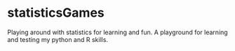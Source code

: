 # statisticsGames
Playing around with statistics for learning and fun.
A playground for learning and testing my python and R skills.
